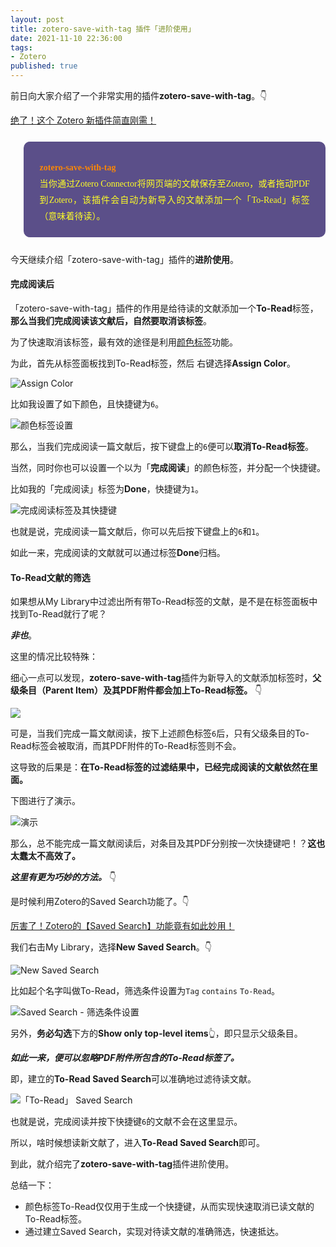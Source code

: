 ```yaml
---
layout: post
title: zotero-save-with-tag 插件「进阶使用」
date: 2021-11-10 22:36:00
tags: 
- Zotero
published: true
---
```




前日向大家介绍了一个非常实用的插件**zotero-save-with-tag**。👇


[绝了！这个 Zotero 新插件简直刚需！](https://mp.weixin.qq.com/s/SY6JqFOkC7tKplVrvN8tBA)

<blockquote data-tool="科技兽" style="border-top: none;border-right: none;border-bottom: none;font-size: 0.9em;background: url(https://figurebed-iseex.oss-cn-hangzhou.aliyuncs.com/img/20210519013028.png) 10px 10px / 40px no-repeat rgb(91,79,137);overflow: auto;color: inherit;border-left: 0px;padding: 1.2em 2em;margin-bottom: 2em;margin-top: 2em;text-align: center;border-radius: 10px;"><p style="font-family: Optima-Regular, Optima, PingFangSC-light, PingFangTC-light, &quot;PingFang SC&quot;, Cambria, Cochin, Georgia, Times, &quot;Times New Roman&quot;, serif;text-align: justify;line-height: 26px;margin-top: 1em;margin-bottom: 0.3em;font-size: 14px;color: rgb(255, 255, 38);"><strong style="color: #fc8705;">zotero-save-with-tag</strong><br  />当你通过Zotero Connector将网页端的文献保存至Zotero，或者拖动PDF到Zotero，该插件会自动为新导入的文献添加一个「To-Read」标签（意味着待读）。</p></blockquote>

今天继续介绍「zotero-save-with-tag」插件的**进阶使用**。

#### 完成阅读后

「zotero-save-with-tag」插件的作用是给待读的文献添加一个**To-Read**标签，**那么当我们完成阅读该文献后，自然要取消该标签**。

为了快速取消该标签，最有效的途径是利用[颜色标签](https://mp.weixin.qq.com/s/vrNMC-OYMVtcEeNtxVzJ6A)功能。

为此，首先从标签面板找到To-Read标签，然后
右键选择**Assign Color**。

![Assign Color](https://gitee.com/qnscholar/figurebed/raw/master/img/20211110184550.png)

比如我设置了如下颜色，且快捷键为`6`。

![颜色标签设置](https://gitee.com/qnscholar/figurebed/raw/master/img/20211110185231.png)

那么，当我们完成阅读一篇文献后，按下键盘上的`6`便可以**取消To-Read标签**。

当然，同时你也可以设置一个以为「**完成阅读**」的颜色标签，并分配一个快捷键。

比如我的「完成阅读」标签为**Done**，快捷键为`1`。

![完成阅读标签及其快捷键](https://gitee.com/qnscholar/figurebed/raw/master/img/20211110185528.png)

也就是说，完成阅读一篇文献后，你可以先后按下键盘上的`6`和`1`。

如此一来，完成阅读的文献就可以通过标签**Done**归档。

#### To-Read文献的筛选

如果想从My Library中过滤出所有带To-Read标签的文献，是不是在标签面板中找到To-Read就行了呢？

***非也***。

这里的情况比较特殊：

细心一点可以发现，**zotero-save-with-tag**插件为新导入的文献添加标签时，**父级条目（Parent Item）及其PDF附件都会加上To-Read标签。** 👇

![](https://gitee.com/qnscholar/figurebed/raw/master/img/20211110190328.png)

可是，当我们完成一篇文献阅读，按下上述颜色标签`6`后，只有父级条目的To-Read标签会被取消，而其PDF附件的To-Read标签则不会。

这导致的后果是：**在To-Read标签的过滤结果中，已经完成阅读的文献依然在里面。**

下图进行了演示。

![演示](https://gitee.com/qnscholar/figurebed/raw/master/img/20211110191212.png)

那么，总不能完成一篇文献阅读后，对条目及其PDF分别按一次快捷键吧！？**这也太蠢太不高效了。**

***这里有更为巧妙的方法。*** 👇

是时候利用Zotero的Saved Search功能了。👇

[厉害了！Zotero的【Saved Search】功能竟有如此妙用！](https://mp.weixin.qq.com/s/Twpyd6emaDqrhpf6rANfdA)

我们右击My Library，选择**New Saved Search**。👇

![New Saved Search](https://gitee.com/qnscholar/figurebed/raw/master/img/20211110191753.png)

比如起个名字叫做To-Read，筛选条件设置为`Tag` `contains` `To-Read`。

![Saved Search - 筛选条件设置](https://gitee.com/qnscholar/figurebed/raw/master/img/20211110191957.png)

另外，**务必勾选**下方的**Show only top-level items**👆，即只显示父级条目。

***如此一来，便可以忽略PDF附件所包含的To-Read标签了。***

即，建立的**To-Read Saved Search**可以准确地过滤待读文献。

![「To-Read」 Saved Search](https://gitee.com/qnscholar/figurebed/raw/master/img/20211110192526.png)

也就是说，完成阅读并按下快捷键`6`的文献不会在这里显示。

所以，啥时候想读新文献了，进入**To-Read Saved Search**即可。

到此，就介绍完了**zotero-save-with-tag**插件进阶使用。

总结一下：

- 颜色标签To-Read仅仅用于生成一个快捷键，从而实现快速取消已读文献的To-Read标签。
- 通过建立Saved Search，实现对待读文献的准确筛选，快速抵达。